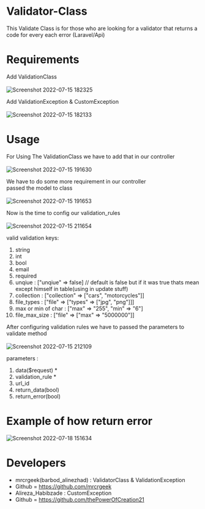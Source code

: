 # Validator-Class
This Validate Class is for those who are looking for a validator that returns a code for every each error (Laravel/Api)

# Requirements
Add ValidationClass <br><br>
![Screenshot 2022-07-15 182325](https://user-images.githubusercontent.com/79410109/179263454-b4355e87-2d6f-4319-a56e-e1604505508b.png)

 Add ValidationException & CustomException <br><br>
![Screenshot 2022-07-15 182133](https://user-images.githubusercontent.com/79410109/179263514-10282872-de9f-4b94-b7a2-376c54f57368.png)

# Usage
For Using The ValidationClass we have to add that in our controller <br><br>
![Screenshot 2022-07-15 191630](https://user-images.githubusercontent.com/79410109/179263971-2fdc7a39-46f2-4bf9-88df-ce39481eeea2.png)

We have to do some more requirement in our controller <br>
passed the model to class <br><br>
![Screenshot 2022-07-15 191653](https://user-images.githubusercontent.com/79410109/179264722-7010a34d-5bf4-4ef5-88ce-10d069cf8f80.png)

Now is the time to config our validation_rules <br><br>
![Screenshot 2022-07-15 211654](https://user-images.githubusercontent.com/79410109/179270221-dbf127c6-fc15-46c1-8fa6-747709db0d7b.png)

valid validation keys:
1. string
2. int
3. bool
4. email
5. required
6. unqiue : ["unqiue" => false] // default is false but if it was true thats mean except himself in table(using in update stuff)
7. collection : ["collection" => ["cars", "motorcycles"]]
8. file_types : ["file" => ["types" => ["jpg", "png"]]]
9. max or min of char : ["max" => "255", "min" => "6"]
10. file_max_size : ["file" => ["max" => "5000000"]]

After configuring validation rules we have to passed the parameters to validate method <br><br>
![Screenshot 2022-07-15 212109](https://user-images.githubusercontent.com/79410109/179270693-3f174a10-be9a-4eb5-ba06-cd9e835e5fc1.png)

parameters :
1. data($request) *
2. validation_rule *
3. url_id
4. return_data(bool)
5. return_error(bool)

# Example of how return error
![Screenshot 2022-07-18 151634](https://user-images.githubusercontent.com/79410109/179496624-8756b074-c7e7-42ac-97be-798b267c2e1c.png)

# Developers
* mrcrgeek(barbod_alinezhad) : ValidatorClass & ValidationException
* Github = https://github.com/mrcrgeek
* Alireza_Habibzade : CustomException
* Github = https://github.com/thePowerOfCreation21
